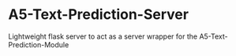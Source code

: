 # A5-Text-Prediction-Server
Lightweight flask server to act as a server wrapper for the A5-Text-Prediction-Module
